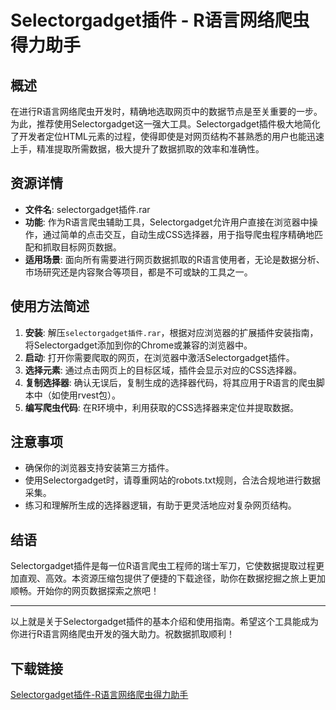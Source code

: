 # Selectorgadget插件 - R语言网络爬虫得力助手

## 概述

在进行R语言网络爬虫开发时，精确地选取网页中的数据节点是至关重要的一步。为此，推荐使用Selectorgadget这一强大工具。Selectorgadget插件极大地简化了开发者定位HTML元素的过程，使得即使是对网页结构不甚熟悉的用户也能迅速上手，精准提取所需数据，极大提升了数据抓取的效率和准确性。

## 资源详情

- **文件名**: selectorgadget插件.rar
- **功能**: 作为R语言爬虫辅助工具，Selectorgadget允许用户直接在浏览器中操作，通过简单的点击交互，自动生成CSS选择器，用于指导爬虫程序精确地匹配和抓取目标网页数据。
- **适用场景**: 面向所有需要进行网页数据抓取的R语言使用者，无论是数据分析、市场研究还是内容聚合等项目，都是不可或缺的工具之一。

## 使用方法简述

1. **安装**: 解压`selectorgadget插件.rar`，根据对应浏览器的扩展插件安装指南，将Selectorgadget添加到你的Chrome或兼容的浏览器中。
2. **启动**: 打开你需要爬取的网页，在浏览器中激活Selectorgadget插件。
3. **选择元素**: 通过点击网页上的目标区域，插件会显示对应的CSS选择器。
4. **复制选择器**: 确认无误后，复制生成的选择器代码，将其应用于R语言的爬虫脚本中（如使用rvest包）。
5. **编写爬虫代码**: 在R环境中，利用获取的CSS选择器来定位并提取数据。

## 注意事项

- 确保你的浏览器支持安装第三方插件。
- 使用Selectorgadget时，请尊重网站的robots.txt规则，合法合规地进行数据采集。
- 练习和理解所生成的选择器逻辑，有助于更灵活地应对复杂网页结构。

## 结语

Selectorgadget插件是每一位R语言爬虫工程师的瑞士军刀，它使数据提取过程更加直观、高效。本资源压缩包提供了便捷的下载途径，助你在数据挖掘之旅上更加顺畅。开始你的网页数据探索之旅吧！

---

以上就是关于Selectorgadget插件的基本介绍和使用指南。希望这个工具能成为你进行R语言网络爬虫开发的强大助力。祝数据抓取顺利！

## 下载链接

[Selectorgadget插件-R语言网络爬虫得力助手](https://pan.quark.cn/s/5fb9e8b77a03)